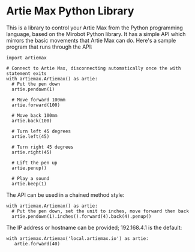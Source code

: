# Artie Max Python Library

This is a library to control your Artie Max from the Python programming language, based on the Mirobot Python library. It has a simple API which mirrors the basic movements that Artie Max can do. Here's a sample program that runs through the API:

    import artiemax
    
    # Connect to Artie Max, disconnecting automatically once the with statement exits
    with artiemax.Artiemax() as artie:
      # Put the pen down
      artie.pendown(1)

      # Move forward 100mm
      artie.forward(100)

      # Move back 100mm
      artie.back(100)

      # Turn left 45 degrees
      artie.left(45)

      # Turn right 45 degrees
      artie.right(45)

      # Lift the pen up
      artie.penup()

      # Play a sound
      artie.beep(1)


The API can be used in a chained method style:

    with artiemax.Artiemax() as artie:
      # Put the pen down, set the unit to inches, move forward then back
      artie.pendown(1).inches().forward(4).back(4).penup()

The IP address or hostname can be provided; 192.168.4.1 is the default:

    with artiemax.Artiemax('local.artiemax.io') as artie:
       artie.forward(40)

